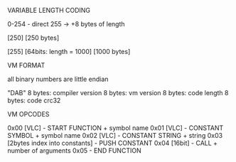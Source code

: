 VARIABLE LENGTH CODING

0-254 - direct
255 -> +8 bytes of length

[250] [250 bytes]

[255] [64bits: length = 1000] [1000 bytes]

VM FORMAT

all binary numbers are little endian

"DAB"
8 bytes: compiler version 
8 bytes: vm version
8 bytes: code length
8 bytes: code crc32

VM OPCODES

0x00 [VLC] - START FUNCTION + symbol name
0x01 [VLC] - CONSTANT SYMBOL + symbol name
0x02 [VLC] - CONSTANT STRING + string
0x03 [2bytes index into constants] - PUSH CONSTANT
0x04 [16bit] - CALL + number of arguments
0x05 - END FUNCTION